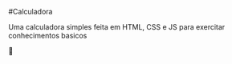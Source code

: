 #Calculadora
<p>Uma calculadora simples feita em HTML, CSS e JS para exercitar conhecimentos basicos</p>
🧮
